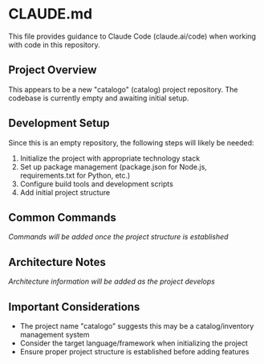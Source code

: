 # CLAUDE.md

This file provides guidance to Claude Code (claude.ai/code) when working with code in this repository.

## Project Overview

This appears to be a new "catalogo" (catalog) project repository. The codebase is currently empty and awaiting initial setup.

## Development Setup

Since this is an empty repository, the following steps will likely be needed:

1. Initialize the project with appropriate technology stack
2. Set up package management (package.json for Node.js, requirements.txt for Python, etc.)
3. Configure build tools and development scripts
4. Add initial project structure

## Common Commands

*Commands will be added once the project structure is established*

## Architecture Notes

*Architecture information will be added as the project develops*

## Important Considerations

- The project name "catalogo" suggests this may be a catalog/inventory management system
- Consider the target language/framework when initializing the project
- Ensure proper project structure is established before adding features